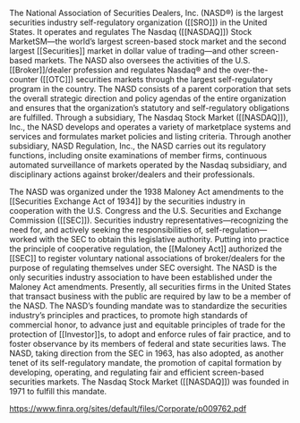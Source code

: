 The National Association of Securities Dealers, Inc. (NASD®) is the largest securities industry self-regulatory organization ([[SRO]]) in the United States. It operates and regulates The Nasdaq ([[NASDAQ]]) Stock MarketSM—the world’s largest screen-based stock market and the second largest [[Securities]] market in dollar value of trading—and other screen-based markets. The NASD also oversees the activities of the U.S. [[Broker]]/dealer profession and regulates Nasdaq® and the over-the-counter ([[OTC]]) securities markets through the largest self-regulatory program in the country. The NASD consists of a parent corporation that sets the overall strategic direction and policy agendas of the entire organization and ensures that the organization’s statutory and self-regulatory obligations are fulfilled. Through a subsidiary, The Nasdaq Stock Market ([[NASDAQ]]), Inc., the NASD develops and operates a variety of marketplace systems and services and formulates market policies and listing criteria. Through another subsidiary, NASD Regulation, Inc., the NASD carries out its regulatory functions, including onsite examinations of member firms, continuous automated surveillance of markets operated by the Nasdaq subsidiary, and disciplinary actions against broker/dealers and their professionals.

The NASD was organized under the 1938 Maloney Act amendments to the [[Securities Exchange Act of 1934]] by the securities industry in cooperation with the U.S. Congress and the U.S. Securities and Exchange Commission ([[SEC]]). Securities industry representatives—recognizing the need for, and actively seeking the responsibilities of, self-regulation—worked with the SEC to obtain this legislative authority. Putting into practice the principle of cooperative regulation, the [[Maloney Act]] authorized the [[SEC]] to register voluntary national associations of broker/dealers for the purpose of regulating themselves under SEC oversight. The NASD is the only securities industry association to have been established under the Maloney Act amendments. Presently, all securities firms in the United States that transact business with the public are required by law to be a member of the NASD. The NASD’s founding mandate was to standardize the securities industry’s principles and practices, to promote high standards of commercial honor, to advance just and equitable principles of trade for the protection of [[Investor]]s, to adopt and enforce rules of fair practice, and to foster observance by its members of federal and state securities laws. The NASD, taking direction from the SEC in 1963, has also adopted, as another tenet of its self-regulatory mandate, the promotion of capital formation by developing, operating, and regulating fair and efficient screen-based securities markets. The Nasdaq Stock Market ([[NASDAQ]]) was founded in 1971 to fulfill this mandate.

https://www.finra.org/sites/default/files/Corporate/p009762.pdf